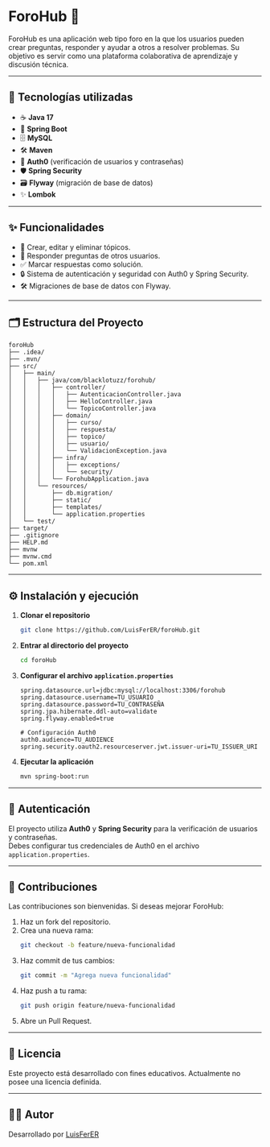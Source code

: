# ForoHub 💬

ForoHub es una aplicación web tipo foro en la que los usuarios pueden crear preguntas, responder y ayudar a otros a resolver problemas. Su objetivo es servir como una plataforma colaborativa de aprendizaje y discusión técnica.

---

## 🚀 Tecnologías utilizadas

- ☕ **Java 17**
- 🌱 **Spring Boot**
- 🗄️ **MySQL**
- 🛠 **Maven**
- 🔐 **Auth0** (verificación de usuarios y contraseñas)
- 🛡 **Spring Security**
- 🗃 **Flyway** (migración de base de datos)
- ✨ **Lombok**

---

## ✨ Funcionalidades

- 📝 Crear, editar y eliminar tópicos.
- 💬 Responder preguntas de otros usuarios.
- ✅ Marcar respuestas como solución.
- 🔒 Sistema de autenticación y seguridad con Auth0 y Spring Security.
- 🛠 Migraciones de base de datos con Flyway.

---

## 🗂 Estructura del Proyecto

```
foroHub
├── .idea/
├── .mvn/
├── src/
│   ├── main/
│   │   ├── java/com/blacklotuzz/forohub/
│   │   │   ├── controller/
│   │   │   │   ├── AutenticacionController.java
│   │   │   │   ├── HelloController.java
│   │   │   │   └── TopicoController.java
│   │   │   ├── domain/
│   │   │   │   ├── curso/
│   │   │   │   ├── respuesta/
│   │   │   │   ├── topico/
│   │   │   │   ├── usuario/
│   │   │   │   └── ValidacionException.java
│   │   │   ├── infra/
│   │   │   │   ├── exceptions/
│   │   │   │   └── security/
│   │   │   └── ForohubApplication.java
│   │   └── resources/
│   │       ├── db.migration/
│   │       ├── static/
│   │       ├── templates/
│   │       └── application.properties
│   └── test/
├── target/
├── .gitignore
├── HELP.md
├── mvnw
├── mvnw.cmd
└── pom.xml
```

---

## ⚙️ Instalación y ejecución

1. **Clonar el repositorio**
   ```bash
   git clone https://github.com/LuisFerER/foroHub.git
   ```

2. **Entrar al directorio del proyecto**
   ```bash
   cd foroHub
   ```

3. **Configurar el archivo `application.properties`**
   ```properties
   spring.datasource.url=jdbc:mysql://localhost:3306/forohub
   spring.datasource.username=TU_USUARIO
   spring.datasource.password=TU_CONTRASEÑA
   spring.jpa.hibernate.ddl-auto=validate
   spring.flyway.enabled=true

   # Configuración Auth0
   auth0.audience=TU_AUDIENCE
   spring.security.oauth2.resourceserver.jwt.issuer-uri=TU_ISSUER_URI
   ```

4. **Ejecutar la aplicación**
   ```bash
   mvn spring-boot:run
   ```

---

## 🔑 Autenticación
El proyecto utiliza **Auth0** y **Spring Security** para la verificación de usuarios y contraseñas.  
Debes configurar tus credenciales de Auth0 en el archivo `application.properties`.

---

## 🤝 Contribuciones
Las contribuciones son bienvenidas. Si deseas mejorar ForoHub:
1. Haz un fork del repositorio.
2. Crea una nueva rama:  
   ```bash
   git checkout -b feature/nueva-funcionalidad
   ```
3. Haz commit de tus cambios:
   ```bash
   git commit -m "Agrega nueva funcionalidad"
   ```
4. Haz push a tu rama:
   ```bash
   git push origin feature/nueva-funcionalidad
   ```
5. Abre un Pull Request.

---

## 📜 Licencia
Este proyecto está desarrollado con fines educativos. Actualmente no posee una licencia definida.

---

## 👨‍💻 Autor
Desarrollado por [LuisFerER](https://github.com/LuisFerER)
